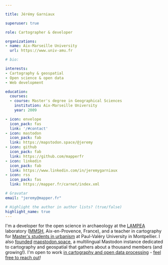 ```yaml
---

title: Jérémy Garniaux

superuser: true

role: Cartographer & developer

organizations:
- name: Aix-Marseille University
  url: https://www.univ-amu.fr

# bio: 

interests:
- Cartography & geospatial
- Open science & open data
- Web development

education:
  courses:
  - course: Master's degree in Geographical Sciences
    institution: Aix-Marseille University
    year: 2009

- icon: envelope
  icon_pack: fas
  link: '/#contact'
- icon: mastodon
  icon_pack: fab
  link: https://mapstodon.space/@jeremy 
- icon: github
  icon_pack: fab
  link: https://github.com/mapperfr
- icon: linkedin
  icon_pack: fab
  link: https://www.linkedin.com/in/jeremygarniaux
- icon: rss
  icon_pack: fas
  link: https://mapper.fr/carnet/index.xml

# Gravatar
email: "jeremy@mapper.fr"

# Highlight the author in author lists? (true/false)
highlight_name: true
---
```


I'm a developer for the open science in archaeology at the [LAMPEA](https://lampea.cnrs.fr) laboratory ([MMSH](https://mmsh.fr), Aix-en-Provence, France), and a teacher in cartography for [Master's students in urbanism](https://master-urbanisme.www.univ-montp3.fr/fr/%C3%A9quipe/equipe-et-fonctionnement-p%C3%A9dagogique) at Paul-Valéry University in Montpellier. I also [founded](https://mapper.fr/carnet/introducing-mapstodon/) [mapstodon.space](https://mapstodon.space), a multilingual Mastodon instance dedicated to cartography and geospatial that gathers about a thousand members (and growing!). I'm open to work [in cartography and open data processing](https://mapper.fr/en/blog/social-position-index/) - [feel free to reach out](https://mapper.fr/en/#contact)!